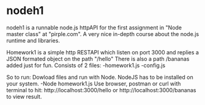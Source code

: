 # nodeh1
nodeh1 is a runnable node.js httpAPI for the first assignment in "Node master class" at "pirple.com". A very nice in-depth course
about the node.js runtime and libraries.

Homework1 is a simple http RESTAPI which listen on port 3000 and replies a JSON formated object on the path "/hello"
There is also a path /bananas added just for fun. Consists of 2 files:
-homework1.js
-config.js

So to run: Dowload files and run with Node. NodeJS has to be installed on your system. 
-Node homework1.js
Use browser, postman or curl with terminal to hit: http://localhost:3000/hello or http://localhost:3000/bananas to view result.
